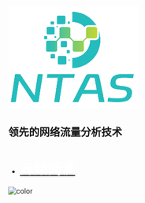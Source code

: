 <!-- _coverpage.md --> 


![logo](./logo.png)
##  领先的网络流量分析技术
- # <a href="#/Home"><span class="btn" style="color:white">开始阅读</span></a>

<!-- 背景色 -->
![color](#e4fff7)


